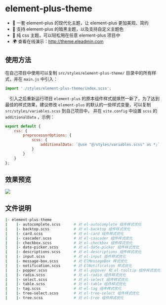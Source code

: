 # element-plus-theme

- 🌈 一套 element-plus 的现代化主题，让 element-plus 更加美观、简约
- 🌙 支持 element-plus 的暗黑主题，以及支持自定义主题色
- 🔨 纯 css 主题，可以轻松用在任意 element-plus 项目中
- 🌍 查看在线演示：http://theme.eleadmin.com

## 使用方法

在自己项目中使用可以复制 `src/styles/element-plus-theme/` 目录中的所有样式，并在 `main.js` 中引入：

```javascript
import './styles/element-plus-theme/index.scss';
```

&emsp;引入之后重新运行项目 `element-plus` 的原本组件样式就焕然一新了，为了达到最佳的样式效果，建议修改 `element-plus` 的默认的一些样式变量，可以复制 `src/styles/variables.scss` 到自己项目中，
并在 `vite.config` 中设置 `scss` 的 `additionalData` ，示例：

```javascript
export default {
    css: {
        preprocessorOptions: {
            scss: {
                additionalData: `@use "@/styles/variables.scss" as *;`
            }
        }
    }
};
```

## 效果预览

![](https://cdn.eleadmin.com/20200610/pEnvAT1.png)

## 文件说明

```bash
|- element-plus-theme
|    |- autocomplete.scss      # 对 el-autocomplete 组件样式优化
|    |- backtop.scss           # 对 el-backtop 组件样式优化
|    |- card.scss              # 对 el-card 组件样式优化
|    |- cascader.scss          # 对 el-cascader 组件样式优化
|    |- checkbox.scss          # 对 el-checkbox 组件样式优化
|    |- date-picker.scss       # 对 el-date-picker 组件样式优化
|    |- descriptions.scss      # 对 el-descriptions 组件样式优化
|    |- input.scss             # 对 el-input 组件样式优化
|    |- message-box.scss       # 对 ElMessageBox 样式优化
|    |- notification.scss      # 对 ElNotification 样式优化
|    |- popper.scss            # 对 el-popover 和 el-tooltip 组件样式优化
|    |- radio.scss             # 对 el-radio 组件样式优化
|    |- select.scss            # 对 el-select 组件样式优化
|    |- table.scss             # 对 el-table 组件样式优化
|    |- tag.scss               # 对 el-tag 组件样式优化
|    |- tree-select.scss       # 对 el-tree-select 组件样式优化
|    |- tree.scss              # 对 el-tree 组件样式优化
```
